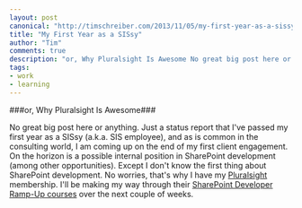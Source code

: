 ```yaml
--- 
layout: post
canonical: "http://timschreiber.com/2013/11/05/my-first-year-as-a-sissy"
title: "My First Year as a SISsy"
author: "Tim"
comments: true
description: "or, Why Pluralsight Is Awesome No great big post here or anything. Just a status report that I've passed my first year as a SISsy (a.k.a. SIS employee), and as is common in the consulting world, I am coming up..."
tags:
- work
- learning
---
```


###or, Why Pluralsight Is Awesome###

No great big post here or anything. Just a status report that I've passed my first year as a SISsy (a.k.a. SIS employee), and as is common in the consulting world, I am coming up on the end of my first client engagement. On the horizon is a possible internal position in SharePoint development (among other opportunities). Except I don't know the first thing about SharePoint development. No worries, that's why I have my [Pluralsight][1] membership. I'll be making my way through their [SharePoint Developer Ramp-Up courses][2] over the next couple of weeks.

[1]: http://pluralsight.com
[2]: http://pluralsight.com/training/Courses/Find?highlight=true&searchTerm=SharePoint+2010+Developer+Ramp-Up